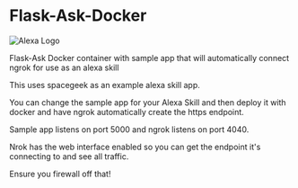 # Flask-Ask-Docker

![Alexa Logo](https://cdn3.techadvisor.co.uk/cmsdata/features/3660854/how-to-use-alexa_thumb800.jpg)

Flask-Ask Docker container with sample app that will automatically connect ngrok for use as an alexa skill

This uses spacegeek as an example alexa skill app.

You can change the sample app for your Alexa Skill and then deploy it with docker and have ngrok automatically create the https endpoint.

Sample app listens on port 5000 and ngrok listens on port 4040.

Nrok has the web interface enabled so you can get the endpoint it's connecting to and see all traffic.

Ensure you firewall off that!




